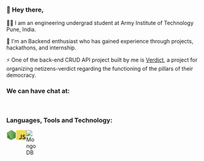### 👋 Hey there,

👨‍🎓 I am an engineering undergrad student at Army Institute of Technology Pune, India.

🔭 I'm an Backend enthusiast who has gained experience through projects, hackathons, and internship.

⚡ One of the back-end CRUD API project built by me is [Verdict](https://github.com/PRAKASHDUBEY/verdict), a project for organizing netizens-verdict regarding the functioning of the pillars of their democracy.


### We can have chat at:

[<img align="left" alt="" width="22px" src="https://img.icons8.com/color/344/linkedin-2--v1.png" />](https://www.linkedin.com/in/prakashdubey01/)

<br />

### Languages, Tools and Technology:

<img align="left" alt="Node.js" width="26px" src="https://raw.githubusercontent.com/github/explore/80688e429a7d4ef2fca1e82350fe8e3517d3494d/topics/nodejs/nodejs.png" />
<img align="left" alt="JavaScript" width="26px" src="https://raw.githubusercontent.com/github/explore/80688e429a7d4ef2fca1e82350fe8e3517d3494d/topics/javascript/javascript.png" />
<img align="left" alt="MongoDB" width="26px" src="https://img.icons8.com/external-tal-revivo-shadow-tal-revivo/344/external-mongodb-a-cross-platform-document-oriented-database-program-logo-shadow-tal-revivo.png" />
<br />
<br />
